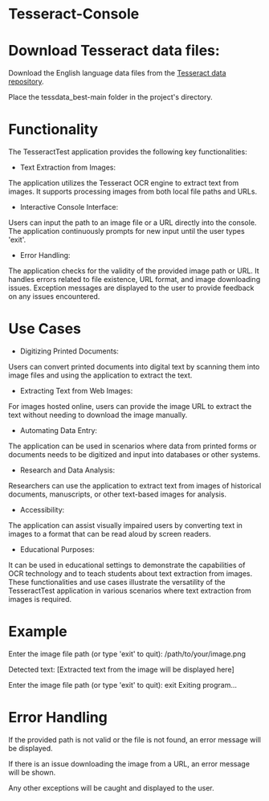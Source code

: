 # Tesseract-Console

 # Download Tesseract data files:

Download the English language data files from the [Tesseract data repository](https://github.com/tesseract-ocr/tessdata_best).

Place the tessdata_best-main folder in the project's directory.

# Functionality

The TesseractTest application provides the following key functionalities:

- Text Extraction from Images:

The application utilizes the Tesseract OCR engine to extract text from images.
It supports processing images from both local file paths and URLs.

- Interactive Console Interface:

Users can input the path to an image file or a URL directly into the console.
The application continuously prompts for new input until the user types 'exit'.

- Error Handling:

The application checks for the validity of the provided image path or URL.
It handles errors related to file existence, URL format, and image downloading issues.
Exception messages are displayed to the user to provide feedback on any issues encountered.

# Use Cases

- Digitizing Printed Documents:

Users can convert printed documents into digital text by scanning them into image files and using the application to extract the text.

- Extracting Text from Web Images:

For images hosted online, users can provide the image URL to extract the text without needing to download the image manually.

- Automating Data Entry:

The application can be used in scenarios where data from printed forms or documents needs to be digitized and input into databases or other systems.

- Research and Data Analysis:

Researchers can use the application to extract text from images of historical documents, manuscripts, or other text-based images for analysis.

- Accessibility:

The application can assist visually impaired users by converting text in images to a format that can be read aloud by screen readers.

- Educational Purposes:

It can be used in educational settings to demonstrate the capabilities of OCR technology and to teach students about text extraction from images.
These functionalities and use cases illustrate the versatility of the TesseractTest application in various scenarios where text extraction from images is required.

# Example

Enter the image file path (or type 'exit' to quit): 
/path/to/your/image.png

Detected text:
[Extracted text from the image will be displayed here]

Enter the image file path (or type 'exit' to quit):
exit
Exiting program...

# Error Handling

If the provided path is not valid or the file is not found, an error message will be displayed.

If there is an issue downloading the image from a URL, an error message will be shown.

Any other exceptions will be caught and displayed to the user.
